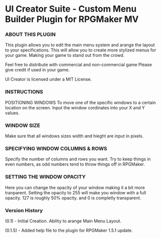 # UI Creator Suite - Custom Menu Builder Plugin for RPGMaker MV

### ABOUT THIS PLUGIN 
This plugin allows you to edit the main menu system and arange the layout 
to your specifications. This will allow you to create more stylized menus
for your game. Making your game to stand out from the crowd. 

Feel free to distribute with commercial and non-commercial game
Please give credit if used in your game. 

UI Creator is licensed under a MIT License.
###  INSTRUCTIONS 
POSITIONING WINDOWS 
To move one of the specific windows to a certain location on the screen.
Input the window cordinates into your X and Y values.
 
### WINDOW SIZE
Make sure that all windows sizes width and hieght are input in pixels.
 
### SPECIFYING WINDOW COLUMNS & ROWS
Specify the number of columns and rows you want. Try to keep things in 
even numbers, as odd numbers tend to throw things off in RPGMaker. 
 
### SETTING THE WINDOW OPACITY
Here you can change the opacity of your window making it a bit more 
tranparent. Setting the opacity to 255 will make you window with a 
full opacity. 127 is roughly 50% opacity. and 0 is completly transparent.

### Version History 
(0.1) - Initial Creation.  Ability to arange Main Menu Layout.

(0.1.5) - Added help file to the plugin for RPGMaker 1.5.1 update.